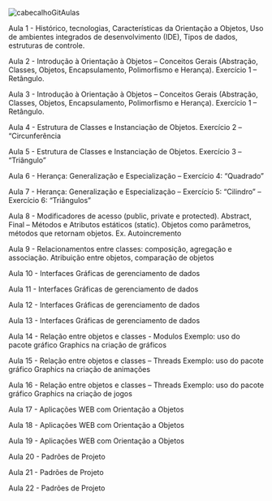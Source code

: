 ![cabecalhoGitAulas](https://github.com/brunamota/POO/assets/66503956/bf6b8291-366c-428f-b777-2c0cb005e8f9)

Aula 1 - Histórico, tecnologias, Características da Orientação a Objetos, Uso de ambientes integrados de desenvolvimento (IDE), Tipos de dados, estruturas de controle.

Aula 2 - Introdução à Orientação à Objetos – Conceitos Gerais (Abstração, Classes, Objetos, Encapsulamento, Polimorfismo e Herança). Exercício 1 – Retângulo.

Aula 3 - Introdução à Orientação à Objetos – Conceitos Gerais (Abstração, Classes, Objetos, Encapsulamento, Polimorfismo e Herança). Exercício 1 – Retângulo.

Aula 4 - Estrutura de Classes e Instanciação de Objetos. Exercício 2 – “Circunferência

Aula 5 - Estrutura de Classes e Instanciação de Objetos. Exercício 3 – “Triângulo”

Aula 6 - Herança: Generalização e Especialização – Exercício 4: “Quadrado”

Aula 7 - Herança: Generalização e Especialização – Exercício 5: “Cilindro” – Exercício 6: “Triângulos”

Aula 8 - Modificadores de acesso (public, private e protected). Abstract, Final – Métodos e Atributos estáticos (static). Objetos como parâmetros, métodos que retornam objetos. Ex. Autoincremento

Aula 9 - Relacionamentos entre classes: composição, agregação e associação. Atribuição entre objetos, comparação de objetos

Aula 10 - Interfaces Gráficas de gerenciamento de dados

Aula 11 - Interfaces Gráficas de gerenciamento de dados

Aula 12 - Interfaces Gráficas de gerenciamento de dados

Aula 13 - Interfaces Gráficas de gerenciamento de dados

Aula 14 - Relação entre objetos e classes - Modulos Exemplo: uso do pacote gráfico Graphics na criação de gráficos

Aula 15 - Relação entre objetos e classes – Threads Exemplo: uso do pacote gráfico Graphics na criação de animações

Aula 16 - Relação entre objetos e classes – Threads Exemplo: uso do pacote gráfico Graphics na criação de jogos

Aula 17 - Aplicações WEB com Orientação a Objetos

Aula 18 - Aplicações WEB com Orientação a Objetos

Aula 19 - Aplicações WEB com Orientação a Objetos

Aula 20 - Padrões de Projeto

Aula 21 - Padrões de Projeto

Aula 22 - Padrões de Projeto
